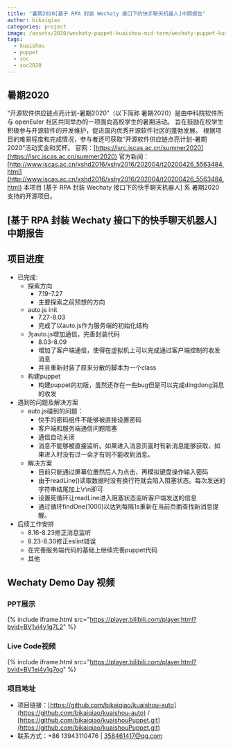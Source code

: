 ```yaml
---
title: "暑期2020[基于 RPA 封装 Wechaty 接口下的快手聊天机器人]中期报告"
author: bikaiqiao
categories: project
image: /assets/2020/wechaty-puppet-kuaishou-mid-term/wechaty-puppet-kuaishou-mid-term.jpeg
tags:
  - kuaishou
  - puppet
  - soc
  - soc2020
---
```


## 暑期2020

“开源软件供应链点亮计划-暑期2020”（以下简称 暑期2020）是由中科院软件所与 openEuler 社区共同举办的一项面向高校学生的暑期活动。
旨在鼓励在校学生积极参与开源软件的开发维护，促进国内优秀开源软件社区的蓬勃发展。
根据项目的难易程度和完成情况，参与者还可获取“开源软件供应链点亮计划-暑期2020”活动奖金和奖杯。
官网：[https://isrc.iscas.ac.cn/summer2020](https://isrc.iscas.ac.cn/summer2020) 官方新闻：[http://www.iscas.ac.cn/xshd2016/xshy2016/202004/t20200426_5563484.html](http://www.iscas.ac.cn/xshd2016/xshy2016/202004/t20200426_5563484.html)
本项目 [基于 RPA 封装 Wechaty 接口下的快手聊天机器人] 系 暑期2020 支持的开源项目。

## [基于 RPA 封装 Wechaty 接口下的快手聊天机器人]中期报告

## 项目进度

- 已完成:
  - 探索方向
    - 7.19-7.27
    - 主要探索之前预想的方向
  - auto.js init
    - 7.27-8.03
    - 完成了以auto.js作为服务端的初始化结构
  - 为auto.js增加通信，完善封装代码
    - 8.03-8.09
    - 增加了客户端通信，使得在虚拟机上可以完成通过客户端控制的收发消息
    - 并且重新封装了原来分散的脚本为一个class
  - 构建puppet
    - 构建puppet的初版，虽然还存在一些bug但是可以完成dingdong消息的收发
- 遇到的问题及解决方案
  - auto.js碰到的问题：
    - 快手的密码组件不能够被直接设置密码
    - 客户端和服务端通信问题阻塞
    - 通信自动关闭
    - 消息不能够被直接监听。如果进入消息页面时有新消息能够获取，如果进入时没有过一会才有则不能收到消息。
  - 解决方案
    - 目前只能通过屏幕位置然后人为点击，再模拟键盘操作输入密码
    - 由于readLine()读取数据时没有换行符就会陷入阻塞状态。每次发送的字符串结尾加上\r\n即可
    - 设置死循环让readLine进入阻塞状态监听客户端发送的信息
    - 通过循环findOne(1000)以达到每隔1s重新在当前页面查找新消息提醒。
- 后续工作安排
  - 8.16-8.23修正消息监听
  - 8.23-8.30修正eslint错误
  - 在完善服务端代码的基础上继续完善puppet代码
  - 其他

## Wechaty Demo Day 视频

### PPT展示

{% include iframe.html src="https://player.bilibili.com/player.html?bvid=BV1vi4y1g7L2" %}

### Live Code视频

{% include iframe.html src="https://player.bilibili.com/player.html?bvid=BV1ei4y1g7og" %}

### 项目地址

- 项目链接：[https://github.com/bikaiqiao/kuaishou-auto](https://github.com/bikaiqiao/kuaishou-auto) / [https://github.com/bikaiqiao/kuaishouPuppet.git](https://github.com/bikaiqiao/kuaishouPuppet.git)
- 联系方式：+86 13943110476 | 358461417@qq.com
